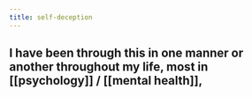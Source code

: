 ```yaml
---
title: self-deception
---
```


## I have been through this in one manner or another throughout my life, most in [[psychology]] / [[mental health]],
